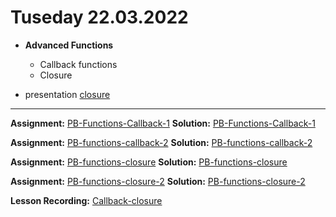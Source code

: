 # Tuseday 22.03.2022
  
 - **Advanced Functions**
   - Callback functions
   - Closure

- presentation [closure](closure.md)

---





**Assignment:** [PB-Functions-Callback-1](https://classroom.github.com/a/95A3dRoQ)
**Solution:**  [PB-Functions-Callback-1](https://github.com/FbW-E10/PB-Assignments-Solustions/tree/main/22.03.2022/PB-Functions-Callback-1)

**Assignment:** [PB-functions-callback-2](https://classroom.github.com/a/wd0f5fr4)
**Solution:** [PB-functions-callback-2](https://github.com/FbW-E10/PB-Assignments-Solustions/tree/main/22.03.2022/PB-Functions-Callback-2)

**Assignment:** [PB-functions-closure](https://classroom.github.com/a/wd0f5fr4)
**Solution:** [PB-functions-closure](https://github.com/FbW-E10/PB-Assignments-Solustions/tree/main/22.03.2022/PB-Functions-Closure)

**Assignment:** [PB-functions-closure-2](https://classroom.github.com/a/HtaakGOE)
 **Solution:** [PB-functions-closure-2](https://github.com/FbW-E10/PB-Assignments-Solustions/tree/main/22.03.2022/PB-Functions-Closure-2)
 



**Lesson Recording:** [Callback-closure](https://us02web.zoom.us/rec/share/n6Vi-9ztDLrkbqKhxU11y3uPqE5m5YOBdPfOjZ24_Jouq4JKcvRFBo_n2o5IuWK0.lylmF8g3WiHNUQRh)
